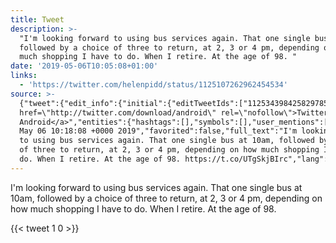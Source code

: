```yaml
---
title: Tweet
description: >-
  "I'm looking forward to using bus services again. That one single bus at 10am,
  followed by a choice of three to return, at 2, 3 or 4 pm, depending on how
  much shopping I have to do. When I retire. At the age of 98. "
date: '2019-05-06T10:05:08+01:00'
links:
  - 'https://twitter.com/helenpidd/status/1125107262962454534'
source: >-
  {"tweet":{"edit_info":{"initial":{"editTweetIds":["1125343984258297856"],"editableUntil":"2019-05-06T11:18:08.384Z","editsRemaining":"5","isEditEligible":true}},"retweeted":false,"source":"<a
  href=\"http://twitter.com/download/android\" rel=\"nofollow\">Twitter for
  Android</a>","entities":{"hashtags":[],"symbols":[],"user_mentions":[],"urls":[{"url":"https://t.co/UTgSkjBIrc","expanded_url":"https://twitter.com/helenpidd/status/1125107262962454534","display_url":"twitter.com/helenpidd/stat…","indices":["214","237"]}]},"display_text_range":["0","237"],"favorite_count":"1","id_str":"1125343984258297856","truncated":false,"retweet_count":"0","id":"1125343984258297856","possibly_sensitive":false,"created_at":"Mon
  May 06 10:18:08 +0000 2019","favorited":false,"full_text":"I'm looking forward
  to using bus services again. That one single bus at 10am, followed by a choice
  of three to return, at 2, 3 or 4 pm, depending on how much shopping I have to
  do. When I retire. At the age of 98. https://t.co/UTgSkjBIrc","lang":"en"}}
---
```

I'm looking forward to using bus services again. That one single bus at 10am, followed by a choice of three to return, at 2, 3 or 4 pm, depending on how much shopping I have to do. When I retire. At the age of 98. 
    
{{< tweet 1 0 >}}
    
